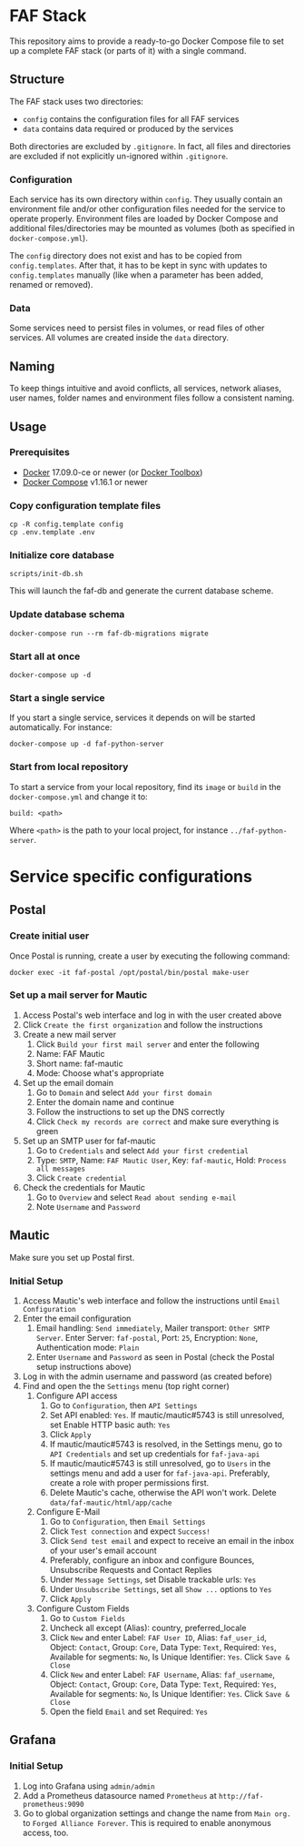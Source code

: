 # FAF Stack

This repository aims to provide a ready-to-go Docker Compose file to set up a complete FAF stack (or parts of it) with
a single command.

## Structure

The FAF stack uses two directories:

* `config` contains the configuration files for all FAF services
* `data` contains data required or produced by the services

Both directories are excluded by `.gitignore`. In fact, all files and directories are excluded if not explicitly un-ignored within `.gitignore`.

### Configuration

Each service has its own directory within `config`. They usually contain an environment file and/or other configuration
files needed for the service to operate properly. Environment files are loaded by Docker Compose and additional
files/directories may be mounted as volumes (both as specified in `docker-compose.yml`).

The `config` directory does not exist and has to be copied from `config.templates`. After that, it has to be kept in sync
with updates to `config.templates` manually (like when a parameter has been added, renamed or removed).

### Data

Some services need to persist files in volumes, or read files of other services. All volumes are created inside 
the `data` directory.

## Naming

To keep things intuitive and avoid conflicts, all services, network aliases, user names, folder names and environment files follow a
consistent naming.

## Usage

### Prerequisites

* [Docker](https://github.com/docker/docker/releases) 17.09.0-ce or newer (or [Docker Toolbox](https://github.com/docker/toolbox/releases))
* [Docker Compose](https://github.com/docker/compose/releases) v1.16.1 or newer

### Copy configuration template files

    cp -R config.template config
    cp .env.template .env

### Initialize core database

    scripts/init-db.sh
    
This will launch the faf-db and generate the current database scheme.

### Update database schema

    docker-compose run --rm faf-db-migrations migrate

### Start all at once

    docker-compose up -d

### Start a single service

If you start a single service, services it depends on will be started automatically. For instance:

    docker-compose up -d faf-python-server

### Start from local repository

To start a service from your local repository, find its `image` or `build` in the `docker-compose.yml` and change it to:

    build: <path>

Where `<path>` is the path to your local project, for instance `../faf-python-server`.

# Service specific configurations

## Postal

### Create initial user

Once Postal is running, create a user by executing the following command:
```
docker exec -it faf-postal /opt/postal/bin/postal make-user
```

### Set up a mail server for Mautic

1. Access Postal's web interface and log in with the user created above
1. Click `Create the first organization` and follow the instructions
1. Create a new mail server
    1. Click `Build your first mail server` and enter the following
    1. Name: FAF Mautic
    1. Short name: faf-mautic
    1. Mode: Choose what's appropriate
1. Set up the email domain
    1. Go to `Domain` and select `Add your first domain`
    1. Enter the domain name and continue
    1. Follow the instructions to set up the DNS correctly
    1. Click `Check my records are correct` and make sure everything is green
1. Set up an SMTP user for faf-mautic
    1. Go to `Credentials` and select `Add your first credential`
    1. Type: `SMTP`, Name: `FAF Mautic User`, Key: `faf-mautic`, Hold: `Process all messages`
    1. Click `Create credential`
1. Check the credentials for Mautic
    1. Go to `Overview` and select `Read about sending e-mail`
    1. Note `Username` and `Password`

## Mautic

Make sure you set up Postal first.

### Initial Setup

1. Access Mautic's web interface and follow the instructions until `Email Configuration` 
1. Enter the email configuration
    1. Email handling: `Send immediately`, Mailer transport: `Other SMTP Server`. Enter Server: `faf-postal`, Port: `25`, Encryption: `None`, Authentication mode: `Plain`
    1. Enter `Username` and `Password` as seen in Postal (check the Postal setup instructions above) 
1. Log in with the admin username and password (as created before)
1. Find and open the the `Settings` menu (top right corner)
    1. Configure API access
        1. Go to `Configuration`, then `API Settings`
        1. Set API enabled: `Yes`. If mautic/mautic#5743 is still unresolved, set Enable HTTP basic auth: `Yes`
        1. Click `Apply`
        1. If mautic/mautic#5743 is resolved, in the Settings menu, go to `API Credentials` and set up credentials for `faf-java-api`
        1. If mautic/mautic#5743 is still unresolved, go to `Users` in the settings menu and add a user for `faf-java-api`. Preferably, create a role with proper permissions first.
        1. Delete Mautic's cache, otherwise the API won't work. Delete `data/faf-mautic/html/app/cache`
    1. Configure E-Mail
        1. Go to `Configuration`, then `Email Settings`
        1. Click `Test connection` and expect `Success!`
        1. Click `Send test email` and expect to receive an email in the inbox of your user's email account
        1. Preferably, configure an inbox and configure Bounces, Unsubscribe Requests and Contact Replies
        1. Under `Message Settings`, set Disable trackable urls: `Yes`
        1. Under `Unsubscribe Settings`, set all `Show ...` options to `Yes`
        1. Click `Apply`
    1. Configure Custom Fields
        1. Go to `Custom Fields`
        1. Uncheck all except (Alias): country, preferred_locale
        1. Click `New` and enter Label: `FAF User ID`, Alias: `faf_user_id`, Object: `Contact`, Group: `Core`, Data Type: `Text`, Required: `Yes`, Available for segments: `No`, Is Unique Identifier: `Yes`. Click `Save & Close`
        1. Click `New` and enter Label: `FAF Username`, Alias: `faf_username`, Object: `Contact`, Group: `Core`, Data Type: `Text`, Required: `Yes`, Available for segments: `No`, Is Unique Identifier: `Yes`. Click `Save & Close`
        1. Open the field `Email` and set Required: `Yes`
        
## Grafana

### Initial Setup

1. Log into Grafana using `admin/admin`
1. Add a Prometheus datasource named `Prometheus` at `http://faf-prometheus:9090`
1. Go to global organization settings and change the name from `Main org.` to `Forged Alliance Forever`. This is 
required to enable anonymous access, too.
 
